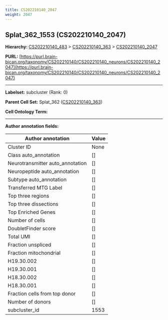 ```yaml
---
title: CS202210140_2047
weight: 2047
---
```

## Splat_362_1553 (CS202210140_2047)
<b>Hierarchy: </b>
[CS202210140_483](../CS202210140_483) >
[CS202210140_363](../CS202210140_363) >
[CS202210140_2047](../CS202210140_2047)

**PURL:** [https://purl.brain-bican.org/taxonomy/CS202210140/CS202210140_neurons/CS202210140_2047](https://purl.brain-bican.org/taxonomy/CS202210140/CS202210140_neurons/CS202210140_2047)

---


**Labelset:** subcluster (Rank: 0)

**Parent Cell Set:** Splat_362 ([CS202210140_363](../CS202210140_363))



**Cell Ontology Term:** 

[MARKER GENES.]: #


---

[TRANSFERRED ANNOTATIONS.]: #


[AUTHOR ANNOTATION FIELDS.]: #


**Author annotation fields:**

| Author annotation | Value |
|-------------------|-------|
|Cluster ID|None|
|Class auto_annotation|[]|
|Neurotransmitter auto_annotation|[]|
|Neuropeptide auto_annotation|[]|
|Subtype auto_annotation|[]|
|Transferred MTG Label|[]|
|Top three regions|[]|
|Top three dissections|[]|
|Top Enriched Genes|[]|
|Number of cells|[]|
|DoubletFinder score|[]|
|Total UMI|[]|
|Fraction unspliced|[]|
|Fraction mitochondrial|[]|
|H19.30.002|[]|
|H19.30.001|[]|
|H18.30.002|[]|
|H18.30.001|[]|
|Fraction cells from top donor|[]|
|Number of donors|[]|
|subcluster_id|1553|
